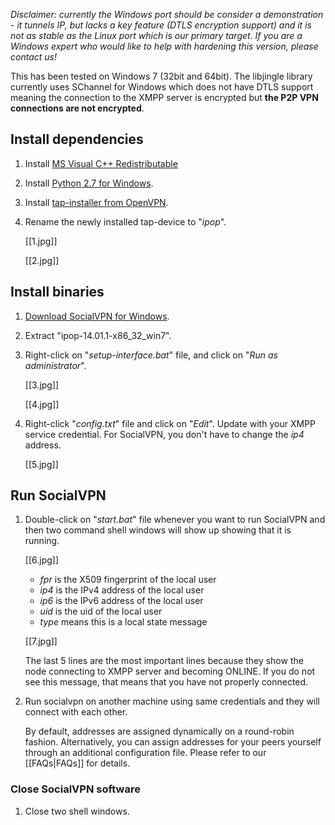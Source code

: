 _Disclaimer: currently the Windows port should be consider a demonstration - it tunnels IP, but lacks a key feature (DTLS encryption support) and it is not as stable as the Linux port which is our primary target. If you are a Windows expert who would like to help with hardening this version, please contact us!_
 
This has been tested on Windows 7 (32bit and 64bit). The libjingle library
currently uses SChannel for Windows which does not have DTLS support 
meaning the connection to the XMPP server is encrypted but
**the P2P VPN connections are not encrypted**.

## Install dependencies

1. Install [MS Visual C++ Redistributable](http://www.microsoft.com/en-us/download/details.aspx?id=5555)

1. Install [Python 2.7 for Windows](http://www.python.org/ftp/python/2.7.5/python-2.7.5.msi).

2. Install [tap-installer from OpenVPN](http://swupdate.openvpn.org/community/releases/tap-windows-9.9.2_3.exe).

3. Rename the newly installed tap-device to "_ipop_".

    [[1.jpg]]

    [[2.jpg]]

## Install binaries

1. [Download SocialVPN for Windows](http://goo.gl/t7HxnU).

2. Extract "ipop-14.01.1-x86_32_win7".

3. Right-click on "_setup-interface.bat_" file, and click on
    "_Run as administrator_".

    [[3.jpg]]

    [[4.jpg]]

4. Right-click "_config.txt_" file and click on "_Edit_". Update with your
   XMPP service credential.  For SocialVPN, you
   don't have to change the *ip4* address.

    <Example>

    [[5.jpg]]

## Run SocialVPN

1. Double-click on "_start.bat_" file whenever you want to run SocialVPN and
   then two command shell windows will show up showing that it is running.

    [[6.jpg]]
    
    * _fpr_ is the X509 fingerprint of the local user
    * _ip4_ is the IPv4 address of the local user
    * _ip6_ is the IPv6 address of the local user
    * _uid_ is the uid of the local user
    * _type_ means this is a local state message

    [[7.jpg]]

    The last 5 lines are the most important lines because they show the node
    connecting to XMPP server and becoming ONLINE. If you do not see this 
    message, that means that you have not properly connected.

2. Run socialvpn on another machine using same credentials and they will
   connect with each other.

    By default, addresses are assigned dynamically on a round-robin fashion. Alternatively, you can assign addresses for your peers yourself through an additional configuration file. Please refer to our [[FAQs|FAQs]] for details.

### Close SocialVPN software
1. Close two shell windows.
